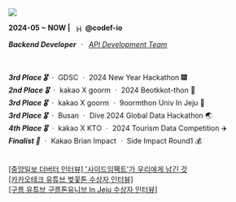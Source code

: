 <a href="https://github.com/h-beeen"><img src="https://ishan-rest.vercel.app/svg/banner/blackhole/Backend-Enthusiast"/></a>


<div>
  <span><strong>2024-05 ~ NOW |</strong>&nbsp;&nbsp;</span>
    <img 
      src="https://velog.velcdn.com/images/h-beeen/post/7b7f8734-5bb0-4e73-bb94-a03793cc5131/image.png"
      alt="Hectodata Logo"
      style="height: 1em; vertical-align: middle;"
    ><span>&nbsp;<strong>@codef-io</strong>
    <p><i><strong>Backend Developer</strong>&nbsp;ㆍ&nbsp;
        <a href="https://www.hectocareers.co.kr/ko/peopleview-hd2" target="_blank" rel="noopener noreferrer">API Development Team</a></i>
    </p>
</div>

<br>

<span><b><i>3rd Place 🎖️</i></b>&nbsp;ㆍ&nbsp;GDSC&nbsp;ㆍ&nbsp;2024 New Year Hackathon 🎆</span><br>
<span><b><i>2nd Place 🎖️</i></b>&nbsp;ㆍ&nbsp;kakao X goorm&nbsp;ㆍ&nbsp;2024 Beotkkot-thon 🌸</span><br>
<span><b><i>3rd Place 🎖️</i></b>&nbsp;ㆍ&nbsp;kakao X goorm&nbsp;ㆍ&nbsp;9oormthon Univ In Jeju 🍊</span><br>
<span><b><i>3rd Place 🎖️</i></b>&nbsp;ㆍ&nbsp;Busan&nbsp;ㆍ&nbsp;Dive 2024 Global Data Hackathon 🌏</span><br>
<span><b><i>4th Place 🎖️</i></b>&nbsp;ㆍ&nbsp;kakao X KTO&nbsp;ㆍ&nbsp;2024 Tourism Data Competition ✈️</span><br>
<span><b><i>Finalist 🌟</i></b>&nbsp;ㆍ&nbsp;Kakao Brian Impact&nbsp;ㆍ&nbsp;Side Impact Round1 💰</span><br>



<br>

<span>
  <a href="https://www.thebutter.org/news/articleView.html?idxno=1108" target="_blank" rel="noopener noreferrer">
    [중앙일보 더버터 인터뷰] '사이드임팩트'가 우리에게 남긴 것
  </a>
</span><br>
<span>
  <a href="https://www.youtube.com/watch?v=AqTSrinWXNs&t=96s" target="_blank" rel="noopener noreferrer">
    [카카오테크 유튜브 벚꽃톤 수상자 인터뷰]
  </a>
</span><br>
<span>
  <a href="https://www.youtube.com/watch?v=-tKYqBW6Vk8&t=238s" target="_blank" rel="noopener noreferrer">
    [구름 유튜브 구름톤유니브 In Jeju 수상자 인터뷰]
  </a>
</span><br>
